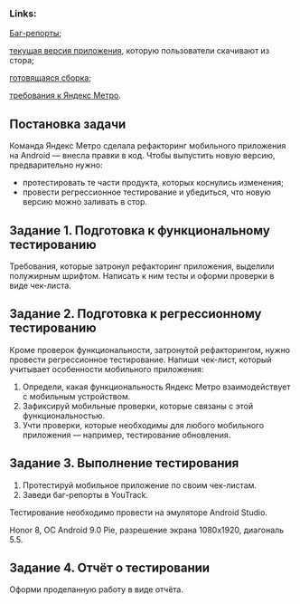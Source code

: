 ### **Links:**

[Баг-репорты](https://semenov-dimitry004.youtrack.cloud/tag/Sprint%203-5);

[текущая версия приложения](https://code.s3.yandex.net/qa/files/yandexmetro-android-v2.13.apk), которую пользователи скачивают из стора;

[готовящаяся сборка](https://code.s3.yandex.net/qa/files/yandexmetro-android-v3.6.apk);

[требования к Яндекс Метро](https://code.s3.yandex.net/qa/files/Yandex_metro.pdf).

## Постановка задачи

Команда Яндекс Метро сделала рефакторинг мобильного приложения на Android — внесла правки в код. Чтобы выпустить новую версию, предварительно нужно:

- протестировать те части продукта, которых коснулись изменения;
- провести регрессионное тестирование и убедиться, что новую версию можно заливать в стор.

## Задание 1. Подготовка к функциональному тестированию

Требования, которые затронул рефакторинг приложения, выделили полужирным шрифтом. Написать к ним тесты и оформи проверки в виде чек-листа.

## Задание 2. Подготовка к регрессионному тестированию

Кроме проверок функциональности, затронутой рефакторингом, нужно провести регрессионное тестирование. Напиши чек-лист, который учитывает особенности мобильного приложения:

1. Определи, какая функциональность Яндекс Метро взаимодействует с мобильным устройством.
2. Зафиксируй мобильные проверки, которые связаны с этой функциональностью.
3. Учти проверки, которые необходимы для любого мобильного приложения — например, тестирование обновления.

## Задание 3. Выполнение тестирования

1. Протестируй мобильное приложение по своим чек-листам.
2. Заведи баг-репорты в YouTrack.

Тестирование необходимо провести на эмуляторе Android Studio. 

Honor 8, ОС Android 9.0 Pie, разрешение экрана 1080х1920, диагональ 5.5.

## Задание 4. Отчёт о тестировании
Оформи проделанную работу в виде отчёта.
